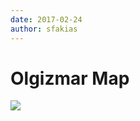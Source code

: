 ```yaml
---
date: 2017-02-24
author: sfakias
---
```

# Olgizmar Map

[![](https://2.bp.blogspot.com/-KiOn95mju9s/WLBke6ZPQAI/AAAAAAAAAJk/WYZKQEAPDdAIEdHx8wEh4Y7XyJSVPzxzQCLcB/s320/Olgizmar%2Bmap.jpg)](https://2.bp.blogspot.com/-KiOn95mju9s/WLBke6ZPQAI/AAAAAAAAAJk/WYZKQEAPDdAIEdHx8wEh4Y7XyJSVPzxzQCLcB/s1600/Olgizmar%2Bmap.jpg)



